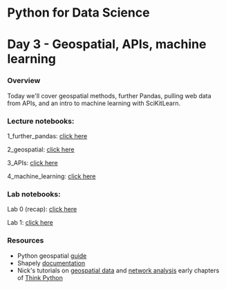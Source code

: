 
# Python for Data Science
# Day 3 - Geospatial, APIs, machine learning
### Overview
Today we'll cover geospatial methods, further Pandas, pulling web data from APIs, and an intro to machine learning with SciKitLearn.

### Lecture notebooks:

1_further_pandas: [click here](https://colab.research.google.com/github/worldbank/Python-for-Data-Science/blob/master/July_2019_Poverty_GP/day_3/1_further_pandas.ipynb)

2_geospatial: [click here](https://colab.research.google.com/github/worldbank/Python-for-Data-Science/blob/master/July_2019_Poverty_GP/day_3/2_geospatial.ipynb)

3_APIs: [click here](https://colab.research.google.com/github/worldbank/Python-for-Data-Science/blob/master/July_2019_Poverty_GP/day_3/3_APIs.ipynb)

4_machine_learning: [click here](https://colab.research.google.com/github/worldbank/Python-for-Data-Science/blob/master/July_2019_Poverty_GP/day_3/4_machine_learning.ipynb)

### Lab notebooks:

Lab 0 (recap): [click here](https://colab.research.google.com/github/worldbank/Python-for-Data-Science/blob/master/July_2019_Poverty_GP/day_3/lab_0_recap.ipynb)

Lab 1: [click here](https://colab.research.google.com/github/worldbank/Python-for-Data-Science/blob/master/July_2019_Poverty_GP/day_3/lab_1.ipynb)


### Resources
* Python geospatial [guide](https://automating-gis-processes.github.io/2018/notebooks/L2/geopandas-basics.html)
* Shapely [documentation](https://shapely.readthedocs.io/en/latest/)
* Nick's tutorials on [geospatial data](https://towardsdatascience.com/building-support-for-pollution-free-cities-an-open-data-workflow-888096797cc9) and [network analysis](https://towardsdatascience.com/measuring-pedestrian-accessibility-97900f9e4d56)
early chapters of [Think Python](http://greenteapress.com/thinkpython2/thinkpython2.pdf)
